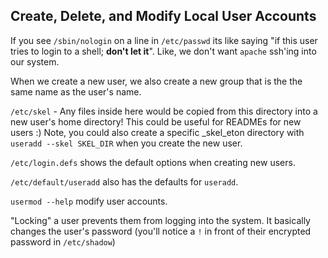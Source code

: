 ## Create, Delete, and Modify Local User Accounts

If you see `/sbin/nologin` on a line in `/etc/passwd` its like saying "if this
user tries to login to a shell; **don't let it**". Like, we don't want `apache`
ssh'ing into our system.

When we create a new user, we also create a new group that is the the same name
as the user's name.

`/etc/skel` - Any files inside here would be copied from this directory into a
new user's home directory! This could be useful for READMEs for new users :)
Note, you could also create a specific _skel_eton directory with `useradd --skel
SKEL_DIR` when you create the new user.

`/etc/login.defs` shows the default options when creating new users.

`/etc/default/useradd` also has the defaults for `useradd`.

`usermod --help` modify user accounts.

"Locking" a user prevents them from logging into the system. It basically
changes the user's password (you'll notice a `!` in front of their encrypted
password in `/etc/shadow`)


